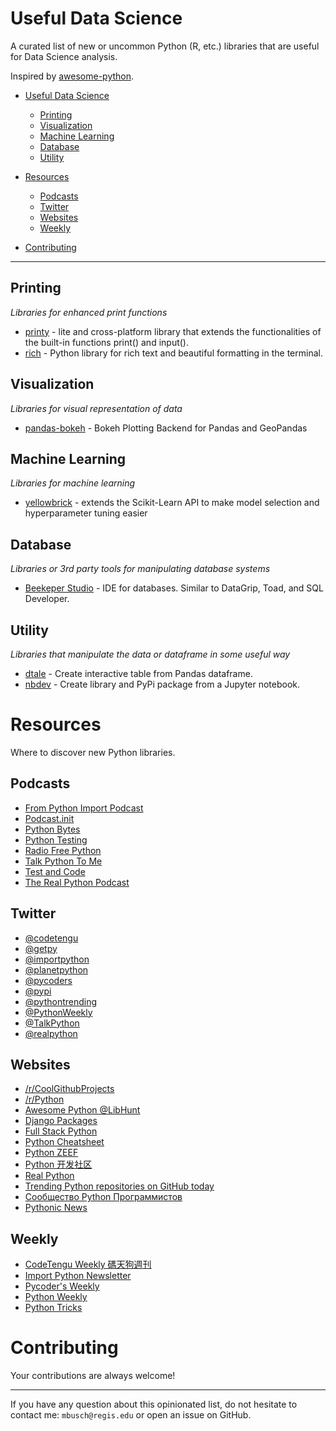 # Useful Data Science

A curated list of new or uncommon Python (R, etc.) libraries that are useful for Data Science analysis.

Inspired by [awesome-python](https://github.com/vinta/awesome-python).

- [Useful Data Science](#useful-data-science)
    - [Printing](#printing)
    - [Visualization](#visualization)
    - [Machine Learning](#machine-learning)
    - [Database](#database)
    - [Utility](#utility)
    
- [Resources](#resources)
    - [Podcasts](#podcasts)
    - [Twitter](#twitter)
    - [Websites](#websites)
    - [Weekly](#weekly)
- [Contributing](#contributing)

---

## Printing

*Libraries for enhanced print functions*

* [printy](https://github.com/edraobdu/printy) - lite and cross-platform library that extends the functionalities of the built-in functions print() and input().
* [rich](https://github.com/willmcgugan/rich) - Python library for rich text and beautiful formatting in the terminal.

## Visualization

*Libraries for visual representation of data*

* [pandas-bokeh](https://github.com/PatrikHlobil/Pandas-Bokeh) - Bokeh Plotting Backend for Pandas and GeoPandas

## Machine Learning

*Libraries for machine learning*

* [yellowbrick](https://www.scikit-yb.org/en/latest/) - extends the Scikit-Learn API to make model selection and hyperparameter tuning easier

## Database

*Libraries or 3rd party tools for manipulating database systems*

* [Beekeper Studio](https://www.beekeeperstudio.io/) - IDE for databases. Similar to DataGrip, Toad, and SQL Developer.

## Utility

*Libraries that manipulate the data or dataframe in some useful way*
* [dtale](https://github.com/man-group/dtale) - Create interactive table from Pandas dataframe.
* [nbdev](https://nbdev.fast.ai/) - Create library and PyPi package from a Jupyter notebook.

# Resources

Where to discover new Python libraries.

## Podcasts

* [From Python Import Podcast](http://frompythonimportpodcast.com/)
* [Podcast.init](https://podcastinit.com/)
* [Python Bytes](https://pythonbytes.fm)
* [Python Testing](http://pythontesting.net)
* [Radio Free Python](http://radiofreepython.com/)
* [Talk Python To Me](https://talkpython.fm/)
* [Test and Code](https://testandcode.com/)
* [The Real Python Podcast](https://realpython.com/podcasts/rpp/)

## Twitter

* [@codetengu](https://twitter.com/codetengu)
* [@getpy](https://twitter.com/getpy)
* [@importpython](https://twitter.com/importpython)
* [@planetpython](https://twitter.com/planetpython)
* [@pycoders](https://twitter.com/pycoders)
* [@pypi](https://twitter.com/pypi)
* [@pythontrending](https://twitter.com/pythontrending)
* [@PythonWeekly](https://twitter.com/PythonWeekly)
* [@TalkPython](https://twitter.com/talkpython)
* [@realpython](https://twitter.com/realpython)

## Websites

* [/r/CoolGithubProjects](https://www.reddit.com/r/coolgithubprojects/)
* [/r/Python](https://www.reddit.com/r/python)
* [Awesome Python @LibHunt](https://python.libhunt.com/)
* [Django Packages](https://djangopackages.org/)
* [Full Stack Python](https://www.fullstackpython.com/)
* [Python Cheatsheet](https://www.pythoncheatsheet.org/)
* [Python ZEEF](https://python.zeef.com/alan.richmond)
* [Python 开发社区](https://www.ctolib.com/python/)
* [Real Python](https://realpython.com)
* [Trending Python repositories on GitHub today](https://github.com/trending?l=python)
* [Сообщество Python Программистов](https://python-scripts.com/)
* [Pythonic News](https://news.python.sc/)

## Weekly

* [CodeTengu Weekly 碼天狗週刊](https://weekly.codetengu.com/)
* [Import Python Newsletter](http://importpython.com/newsletter/)
* [Pycoder's Weekly](http://pycoders.com/)
* [Python Weekly](http://www.pythonweekly.com/)
* [Python Tricks](https://realpython.com/python-tricks/)

# Contributing

Your contributions are always welcome! 

- - -

If you have any question about this opinionated list, do not hesitate to contact me: `mbusch@regis.edu` or open an issue on GitHub.
